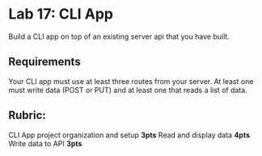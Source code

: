 Lab 17: CLI App
===

Build a CLI app on top of an existing server api that you have built.


## Requirements

Your CLI app must use at least three routes from your server. At least one must write data (POST or PUT) and at least one that reads a list of data.

## Rubric:

CLI App project organization and setup **3pts**
Read and display data **4pts**
Write data to API **3pts**

